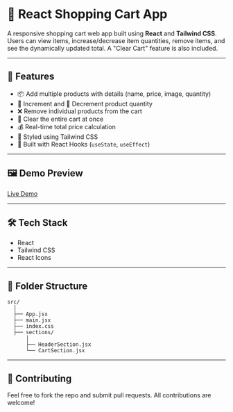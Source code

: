 # 🛒 React Shopping Cart App

A responsive shopping cart web app built using **React** and **Tailwind CSS**. Users can view items, increase/decrease item quantities, remove items, and see the dynamically updated total. A "Clear Cart" feature is also included.

---

## 🚀 Features

- 📦 Add multiple products with details (name, price, image, quantity)
- 🔼 Increment and 🔽 Decrement product quantity
- ❌ Remove individual products from the cart
- 🧹 Clear the entire cart at once
- 💰 Real-time total price calculation
- 🎨 Styled using Tailwind CSS
- 🧠 Built with React Hooks (`useState`, `useEffect`)

---

## 🖼️ Demo Preview

[Live Demo](https://react-shopping-cart-app-sigma.vercel.app/)

---

## 🛠️ Tech Stack

- React
- Tailwind CSS
- React Icons

---

## 📂 Folder Structure
```
src/
  │
  ├── App.jsx
  ├── main.jsx
  ├── index.css
  ├── sections/
      │
      ├── HeaderSection.jsx
      └── CartSection.jsx
```
---

## 🤝 Contributing
Feel free to fork the repo and submit pull requests. All contributions are welcome!
